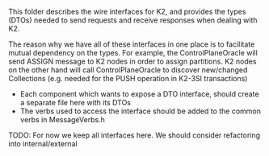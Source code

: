 This folder describes the wire interfaces for K2, and provides the types (DTOs) needed to send requests and receive
responses when dealing with K2.

The reason why we have all of these interfaces in one place is to facilitate mutual dependency on the types. For example, the ControlPlaneOracle will send ASSIGN message to K2 nodes in order to assign partitions. K2 nodes on the other hand will call ControlPlaneOracle to discover new/changed Collections (e.g. needed for the PUSH operation in K2-3SI transactions)

- Each component which wants to expose a DTO interface, should create a separate file here with its DTOs
- The verbs used to access the interface should be added to the common verbs in MessageVerbs.h

TODO: For now we keep all interfaces here. We should consider refactoring into internal/external
